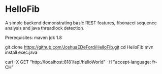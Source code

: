 # HelloFib
A simple backend demonstrating basic REST features, fibonacci sequence analysis and java threadlock detection. 

Prerequisites:
maven
jdk 1.8

git clone https://github.com/JoshuaEDeFord/HelloFib.git
cd HelloFib
mvn install exec:java

curl -X GET "http://localhost:8181/api/helloWorld" -H "accept-language: fr-CH"
